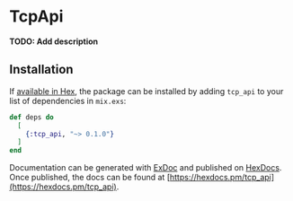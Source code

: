 # TcpApi

**TODO: Add description**

## Installation

If [available in Hex](https://hex.pm/docs/publish), the package can be installed
by adding `tcp_api` to your list of dependencies in `mix.exs`:

```elixir
def deps do
  [
    {:tcp_api, "~> 0.1.0"}
  ]
end
```

Documentation can be generated with [ExDoc](https://github.com/elixir-lang/ex_doc)
and published on [HexDocs](https://hexdocs.pm). Once published, the docs can
be found at [https://hexdocs.pm/tcp_api](https://hexdocs.pm/tcp_api).

